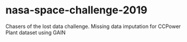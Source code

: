 # nasa-space-challenge-2019
Chasers of the lost data challenge. Missing data imputation for CCPower Plant dataset using GAIN
